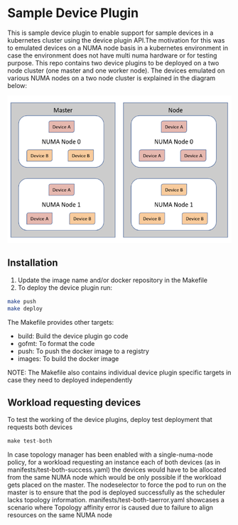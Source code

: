 # Sample Device Plugin

This is sample device plugin to enable support for sample devices in a kubernetes cluster using the device plugin API.The motivation for this was to emulated devices on a NUMA node basis in a kubernetes environment in case the environment does not have multi numa hardware or for testing purpose. This repo contains two device plugins to be deployed on a two node cluster (one master and one worker node). The devices emulated on various NUMA nodes on a two node cluster is explained in the diagram below:

![Setup](numa-topology.png)

## Installation

1. Update the image name and/or docker repository in the Makefile
2. To deploy the device plugin run:

```bash
make push
make deploy
```
The Makefile provides other targets:
* build: Build the device plugin go code
* gofmt: To format the code
* push: To push the docker image to a registry
* images: To build the docker image

NOTE: The Makefile also contains individual device plugin specific targets in case they need to deployed independently

## Workload requesting devices

To test the working of the device plugins, deploy test deployment that requests both devices
```python
make test-both
```
In case topology manager has been enabled with a single-numa-node policy, for a workload requesting an instance each of both devices (as in manifests/test-both-success.yaml) the devices would have to be allocated from the same NUMA node which would be only possible if the workload gets placed on the master. The nodeselector to force the pod to run on the master is to ensure that the pod is deployed successfully as the scheduler lacks topology information.
manifests/test-both-taerror.yaml showcases a scenario where Topology affinity error is caused due to failure to align resources on the same NUMA node
